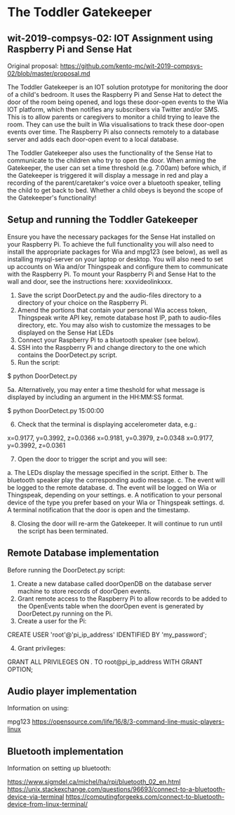# The Toddler Gatekeeper
## wit-2019-compsys-02: IOT Assignment using Raspberry Pi and Sense Hat

Original proposal: https://github.com/kento-mc/wit-2019-compsys-02/blob/master/proposal.md

The Toddler Gatekeeper is an IOT solution prototype for monitoring the door of a child's bedroom. It uses the Raspberry Pi and Sense Hat to detect the door of the room being opened, and logs these door-open events to the Wia IOT platform, which then notifies any subscribers via Twitter and/or SMS. This is to allow parents or caregivers to monitor a child trying to leave the room. They can use the built in Wia visualisations to track these door-open events over time. The Raspberry Pi also connects remotely to a database server and adds each door-open event to a local database.

The Toddler Gatekeeper also uses the functionality of the Sense Hat to communicate to the children who try to open the door. When arming the Gatekeeper, the user can set a time threshold (e.g. 7:00am) before which, if the Gatekeeper is triggered it will display a message in red and play a recording of the parent/caretaker's voice over a bluetooth speaker, telling the child to get back to bed. Whether a child obeys is beyond the scope of the Gatekeeper's functionality!


## Setup and running the Toddler Gatekeeper

Ensure you have the necessary packages for the Sense Hat installed on your Raspberry Pi. To achieve the full functionality you will also need to install the appropriate packages for Wia and mpg123 (see below), as well as installing mysql-server on your laptop or desktop. You will also need to set up accounts on Wia and/or Thingspeak and configure them to communicate with the Raspberry Pi. To mount your Raspberry Pi and Sense Hat to the wall and door, see the instructions here: xxxvideolinkxxx.

1. Save the script DoorDetect.py and the audio-files directory to a directory of your choice on the Raspberry Pi.
2. Amend the portions that contain your personal Wia access token, Thingspeak write API key, remote database host IP, path to audio-files directory, etc. You may also wish to customize the messages to be displayed on the Sense Hat LEDs
3. Connect your Raspberry Pi to a bluetooth speaker (see below).
4. SSH into the Raspberry Pi and change directory to the one which contains the DoorDetect.py script.
5. Run the script: 

  $ python DoorDetect.py
  
5a. Alternatively, you may enter a time theshold for what message is displayed by including an argument in the HH:MM:SS format.

  $ python DoorDetect.py 15:00:00
  
6. Check that the terminal is displaying accelerometer data, e.g.:

  x=0.9177, y=0.3992, z=0.0366
  x=0.9181, y=0.3979, z=0.0348
  x=0.9177, y=0.3992, z=0.0361
  
7. Open the door to trigger the script and you will see:
  
  a. The LEDs display the message specified in the script. Either 
  b. The bluetooth speaker play the corresponding audio message.
  c. The event will be logged to the remote database.
  d. The event will be logged on Wia or Thingspeak, depending on your settings.
  e. A notification to your personal device of the type you prefer based on your Wia or Thingspeak settings.
  d. A terminal notification that the door is open and the timestamp.
  
8. Closing the door will re-arm the Gatekeeper. It will continue to run until the script has been terminated.


## Remote Database implementation

Before running the DoorDetect.py script:

1. Create a new database called doorOpenDB on the database server machine to store records of doorOpen events. 
2. Grant remote access to the Raspberry Pi to allow records to be added to the OpenEvents table when the doorOpen event is generated by DoorDetect.py running on the Pi.
3. Create a user for the Pi:

  CREATE USER 'root'@'pi_ip_address' IDENTIFIED BY 'my_password';

4. Grant privileges:

  GRANT ALL PRIVILEGES ON *.* TO root@pi_ip_address WITH GRANT OPTION;


## Audio player implementation

Information on using: 

  mpg123 https://opensource.com/life/16/8/3-command-line-music-players-linux


## Bluetooth implementation

Information on setting up bluetooth:

  https://www.sigmdel.ca/michel/ha/rpi/bluetooth_02_en.html
  https://unix.stackexchange.com/questions/96693/connect-to-a-bluetooth-device-via-terminal
  https://computingforgeeks.com/connect-to-bluetooth-device-from-linux-terminal/
